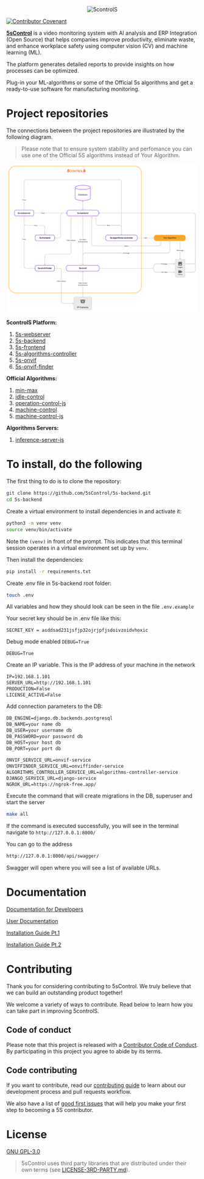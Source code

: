 <p align="center">
  <img src="https://github.com/5sControl/.github/assets/131950264/d65c5be1-1cca-46a1-b564-ef4364f0dbc6" alt="5controlS" height = "320" />
</p>

[![Contributor Covenant](https://img.shields.io/badge/Contributor%20Covenant-2.1-4baaaa.svg)](CODE_OF_CONDUCT.md)

**[5sControl](https://5scontrol.com/)** is a video monitoring system with AI analysis and ERP Integration (Open Source) that helps companies improve productivity, eliminate waste, and enhance workplace safety using computer vision (CV) and machine learning (ML). 

The platform generates detailed reports to provide insights on how processes can be optimized.

Plug-in your ML-algorithms or some of the Official 5s algorithms and get a ready-to-use software for manufacturing monitoring.

# **Project repositories**

The connections between the project repositories are illustrated by the following diagram. 

> Please note that to ensure system stability and perfomance you can use one of the Official 5S algorithms instead of Your Algorithm.

<p align="center">
  <img src="https://github.com/5sControl/5s-user-documentation/blob/main/assets/5S%20scheme%20(1).png" alt="5controlS-diagram" />
</p>


**5controlS Platform:**
1. [5s-webserver](https://github.com/5sControl/5s-webserver)
2. [5s-backend](https://github.com/5sControl/5s-backend)
3. [5s-frontend](https://github.com/5sControl/5s-frontend)
4. [5s-algorithms-controller](https://github.com/5sControl/5s-algorithms-controller)
5. [5s-onvif](https://github.com/5sControl/5s-onvif)
6. [5s-onvif-finder](https://github.com/5sControl/5s-onvif-finder)
   

**Official Algorithms:**
1. [min-max](https://github.com/5sControl/min-max)
2. [idle-control](https://github.com/5sControl/idle-control)
3. [operation-control-js](https://github.com/5sControl/operation-control-js)
4. [machine-control](https://github.com/5sControl/machine-control)
5. [machine-control-js](https://github.com/5sControl/machine-control-js)

**Algorithms Servers:**
1. [inference-server-js](https://github.com/5sControl/inference-server-js)

# To install, do the following

The first thing to do is to clone the repository:
```sh
git clone https://github.com/5sControl/5s-backend.git
cd 5s-backend
```
Create a virtual environment to install dependencies in and activate it:

```sh
python3 -m venv venv
source venv/bin/activate
```
Note the `(venv)` in front of the prompt. This indicates that this terminal
session operates in a virtual environment set up by `venv`.

Then install the dependencies:
```sh
pip install -r requirements.txt
```

Create .env file in 5s-backend root folder:
```sh
touch .env
```
All variables and how they should look can be seen in the file `.env.example`

Your secret key should be in .env file like this:
```
SECRET_KEY = asddsad231jsfjp32ojrjpfjsdoivzoidvhoxic
```
Debug mode enabled `DEBUG=True`
```
DEBUG=True
```
Create an IP variable.
This is the IP address of your machine in the network
```
IP=192.168.1.101
SERVER_URL=http://192.168.1.101
PRODUCTION=False
LICENSE_ACTIVE=False
```
Add connection parameters to the DB:
```
DB_ENGINE=django.db.backends.postgresql
DB_NAME=your name db
DB_USER=your username db
DB_PASSWORD=your password db
DB_HOST=your host db
DB_PORT=your port db
```
```
ONVIF_SERVICE_URL=onvif-service
ONVIFFINDER_SERVICE_URL=onviffinder-service
ALGORITHMS_CONTROLLER_SERVICE_URL=algorithms-controller-service
DJANGO_SERVICE_URL=django-service
NGROK_URL=https://ngrok-free.app/
```

Execute the command that will create migrations in the DB, superuser and start the server

```sh
make all
```
If the command is executed successfully, you will see in the terminal navigate to `http://127.0.0.1:8000/`

You can go to the address 
```sh
http://127.0.0.1:8000/api/swagger/
```
Swagger will open where you will see a list of available URLs.

# **Documentation**

[Documentation for Developers](https://github.com/5sControl/5s-dev-documentation/wiki)

[User Documentation](https://github.com/5sControl/Manufacturing-Automatization-Enterprise/wiki)

[Installation Guide Pt.1](https://5controls.com/blog/installing-5s-control-software)

[Installation Guide Pt.2](https://5controls.com/blog/installing-5s-control-software-part-2-docker)

# **Contributing**
Thank you for considering contributing to 5sControl. We truly believe that we can build an outstanding product together!

We welcome a variety of ways to contribute. Read below to learn how you can take part in improving 5controlS.

## **Code of conduct**

Please note that this project is released with a [Contributor Code of Conduct](CODE_OF_CONDUCT.md). By participating in this project you agree to abide by its terms.

## Code contributing

If you want to contribute, read  our [contributing guide](CONTRIBUTING.md) to learn about our development process and pull requests workflow.

We also have a list of [good first issues](https://github.com/5sControl/5s-backend/issues?q=is%3Aopen+is%3Aissue+label%3A%22good+first+issue%22) that will help you make your first step to beсoming a 5S contributor.

# **License**

[GNU GPL-3.0](LICENSE)
> 5sControl uses third party libraries that are distributed under their own terms (see [LICENSE-3RD-PARTY.md](https://github.com/5sControl/5s-backend/blob/main/LICENSE-3RD-PARTY.md)).<br>

<br>
<div align="center">
  <a href="https://5scontrol.com/" style="text-decoration:none;">
    <img src="https://github.com/5sControl/Manufacturing-Automatization-Enterprise/blob/3bafa5805821a34e8b825df7cc78e00543fd7a58/assets/Property%201%3DVariant4.png" width="10%" alt="" /></a> 
  <img src="https://github.com/5sControl/5s-backend/assets/131950264/d48bcf5c-8aa6-42c4-a47d-5548ae23940d" width="3%" alt="" />
  <a href="https://github.com/5sControl" style="text-decoration:none;">
    <img src="https://github.com/5sControl/Manufacturing-Automatization-Enterprise/blob/3bafa5805821a34e8b825df7cc78e00543fd7a58/assets/github.png" width="4%" alt="" /></a>
  <img src="https://github.com/5sControl/5s-backend/assets/131950264/d48bcf5c-8aa6-42c4-a47d-5548ae23940d" width="3%" alt="" />
  <a href="https://www.youtube.com/@5scontrol" style="text-decoration:none;">
    <img src="https://github.com/5sControl/Manufacturing-Automatization-Enterprise/blob/ebf176c81fdb62d81b2555cb6228adc074f60be0/assets/youtube%20(1).png" width="5%" alt="" /></a>
</div>

